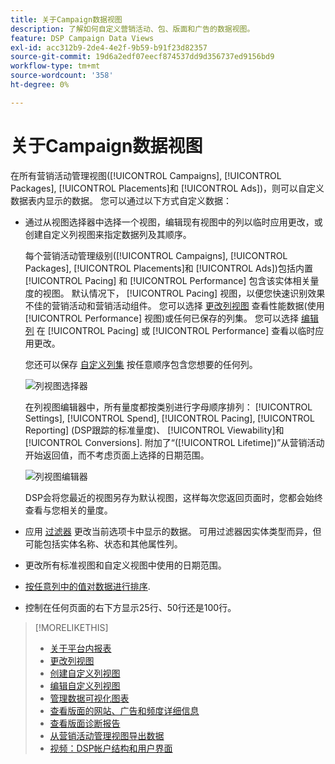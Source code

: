 ```yaml
---
title: 关于Campaign数据视图
description: 了解如何自定义营销活动、包、版面和广告的数据视图。
feature: DSP Campaign Data Views
exl-id: acc312b9-2de4-4e2f-9b59-b91f23d82357
source-git-commit: 19d6a2edf07eecf874537dd9d356737ed9156bd9
workflow-type: tm+mt
source-wordcount: '358'
ht-degree: 0%

---
```


# 关于Campaign数据视图

在所有营销活动管理视图([!UICONTROL Campaigns], [!UICONTROL Packages], [!UICONTROL Placements]和 [!UICONTROL Ads])，则可以自定义数据表内显示的数据。 您可以通过以下方式自定义数据：

* 通过从视图选择器中选择一个视图，编辑现有视图中的列以临时应用更改，或创建自定义列视图来指定数据列及其顺序。

   每个营销活动管理级别([!UICONTROL Campaigns], [!UICONTROL Packages], [!UICONTROL Placements]和 [!UICONTROL Ads])包括内置 [!UICONTROL Pacing] 和 [!UICONTROL Performance] 包含该实体相关量度的视图。 默认情况下， [!UICONTROL Pacing] 视图，以便您快速识别效果不佳的营销活动和营销活动组件。 您可以选择 [更改列视图](column-view-change.md) 查看性能数据(使用 [!UICONTROL Performance] 视图)或任何已保存的列集。 您可以选择 [编辑列](column-view-edit.md) 在 [!UICONTROL Pacing] 或 [!UICONTROL Performance] 查看以临时应用更改。

   您还可以保存 [自定义列集](column-view-create.md) 按任意顺序包含您想要的任何列。

   ![列视图选择器](/help/dsp/assets/column-view-selector.png)

   在列视图编辑器中，所有量度都按类别进行字母顺序排列： [!UICONTROL Settings], [!UICONTROL Spend], [!UICONTROL Pacing], [!UICONTROL Reporting] (DSP跟踪的标准量度)、 [!UICONTROL Viewability]和 [!UICONTROL Conversions]. 附加了“([!UICONTROL Lifetime])”从营销活动开始返回值，而不考虑页面上选择的日期范围。

   ![列视图编辑器](/help/dsp/assets/column-view-editor.png)

   DSP会将您最近的视图另存为默认视图，这样每次您返回页面时，您都会始终查看与您相关的量度。

* 应用 [过滤器](campaign-data-filter.md) 更改当前选项卡中显示的数据。 可用过滤器因实体类型而异，但可能包括实体名称、状态和其他属性列。

* 更改所有标准视图和自定义视图中使用的日期范围。

* [按任意列中的值对数据进行排序](campaign-data-sort.md).

* 控制在任何页面的右下方显示25行、50行还是100行。

>[!MORELIKETHIS]
>
>* [关于平台内报表](campaign-reports-about.md)
>* [更改列视图](column-view-change.md)
>* [创建自定义列视图](column-view-create.md)
>* [编辑自定义列视图](column-view-edit.md)
>* [管理数据可视化图表](campaign-data-visualization-manage.md)
>* [查看版面的网站、广告和频度详细信息](placement-details-view.md)
>* [查看版面诊断报告](placement-diagnostics.md)
>* [从营销活动管理视图导出数据](campaign-export-data.md)
>* [视频：DSP帐户结构和用户界面](https://experienceleague.adobe.com/docs/advertising-cloud-learn/tutorials/dsp/ui.html)

